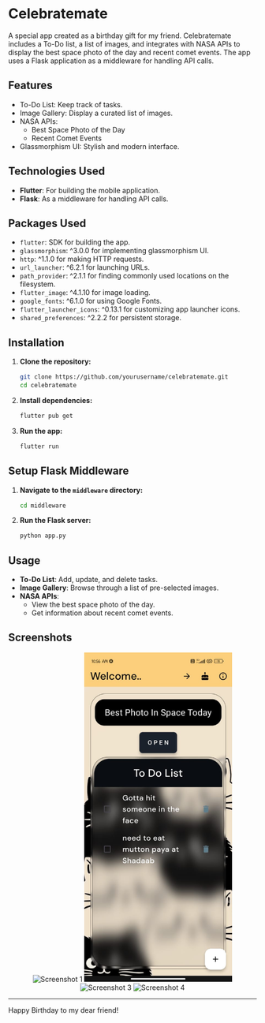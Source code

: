 # Celebratemate

A special app created as a birthday gift for my friend. Celebratemate includes a To-Do list, a list of images, and integrates with NASA APIs to display the best space photo of the day and recent comet events. The app uses a Flask application as a middleware for handling API calls.

## Features

- To-Do List: Keep track of tasks.
- Image Gallery: Display a curated list of images.
- NASA APIs:
  - Best Space Photo of the Day
  - Recent Comet Events
- Glassmorphism UI: Stylish and modern interface.

## Technologies Used

- **Flutter**: For building the mobile application.
- **Flask**: As a middleware for handling API calls.

## Packages Used

- `flutter`: SDK for building the app.
- `glassmorphism`: ^3.0.0 for implementing glassmorphism UI.
- `http`: ^1.1.0 for making HTTP requests.
- `url_launcher`: ^6.2.1 for launching URLs.
- `path_provider`: ^2.1.1 for finding commonly used locations on the filesystem.
- `flutter_image`: ^4.1.10 for image loading.
- `google_fonts`: ^6.1.0 for using Google Fonts.
- `flutter_launcher_icons`: ^0.13.1 for customizing app launcher icons.
- `shared_preferences`: ^2.2.2 for persistent storage.

## Installation

1. **Clone the repository:**

    ```sh
    git clone https://github.com/yourusername/celebratemate.git
    cd celebratemate
    ```

2. **Install dependencies:**

    ```sh
    flutter pub get
    ```

3. **Run the app:**

    ```sh
    flutter run
    ```

## Setup Flask Middleware

1. **Navigate to the `middleware` directory:**

    ```sh
    cd middleware
    ```

2. **Run the Flask server:**

    ```sh
    python app.py
    ```

## Usage

- **To-Do List**: Add, update, and delete tasks.
- **Image Gallery**: Browse through a list of pre-selected images.
- **NASA APIs**:
  - View the best space photo of the day.
  - Get information about recent comet events.

## Screenshots

<p align="center">
  <img src="Screenshots/Screenshot_2023-12-01-11-10-12-398_com.example.untitled.jpg" alt="Screenshot 1" width="300"/>
  <img src="Screenshots/WhatsApp Image 2024-07-09 at 10.57.02_2fb9852d.jpg" alt="Screenshot 2" width="300"/>
  <img src="Screenshots/Screenshot_2023-12-01-11-11-21-666_com.example.untitled.jpg" alt="Screenshot 3" width="300"/>
  <img src="Screenshots/Screenshot_2023-12-01-11-11-31-337_com.example.untitled.jpg" alt="Screenshot 4" width="300"/>
</p>

---

Happy Birthday to my dear friend!
